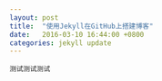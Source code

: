 ```yaml
---
layout: post
title:  "使用Jekyll在GitHub上搭建博客"
date:   2016-03-10 16:44:00 +0800
categories: jekyll update
---
```

`测试测试测试`
